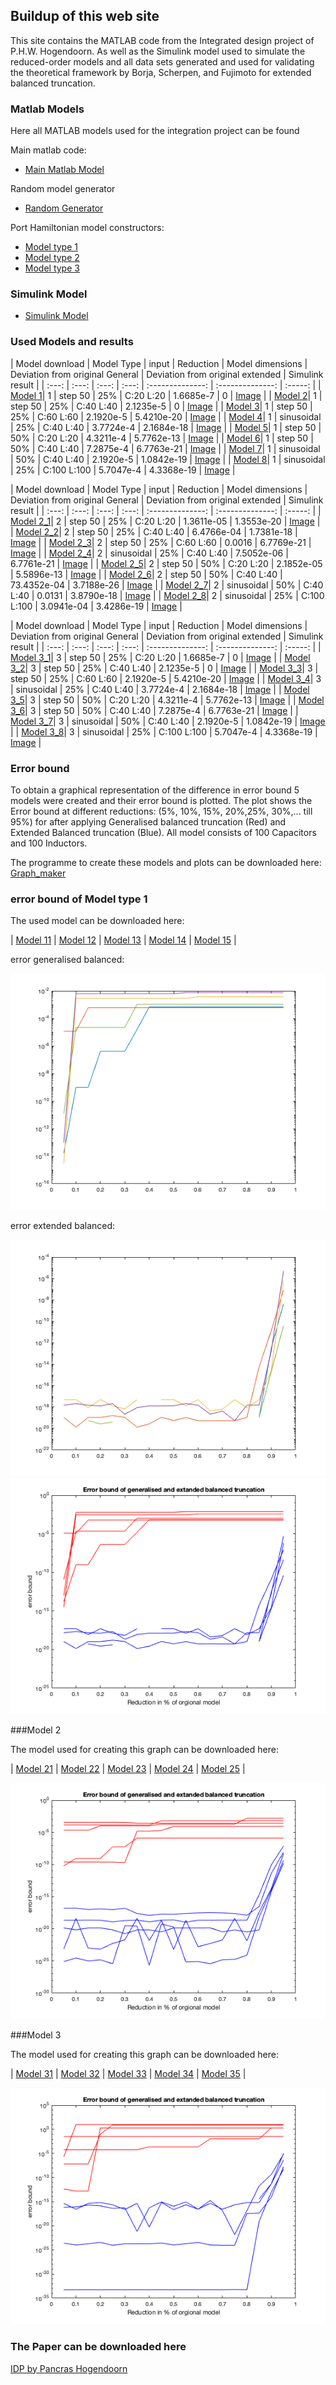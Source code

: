 ## Buildup of this web site

This site contains the MATLAB code from the Integrated design project of P.H.W. Hogendoorn. As well as the Simulink model used to simulate the reduced-order models and all data sets generated and used for validating the theoretical framework by Borja, Scherpen, and Fujimoto for extended balanced truncation.

### Matlab Models

Here all MATLAB models used for the integration project can be found

Main matlab code:
- [Main Matlab Model](https://github.com/PHW-H/IDP_extended_balanced_truncation/raw/main/RLC_system_Pancras_version.mat)

Random model generator
- [Random Generator](https://github.com/PHW-H/IDP_extended_balanced_truncation/raw/main/Random_model_generator.mat)

Port Hamiltonian model constructors:
- [Model type 1](https://github.com/PHW-H/IDP_extended_balanced_truncation/raw/main/Modeltype41.mat)
- [Model type 2](https://github.com/PHW-H/IDP_extended_balanced_truncation/raw/main/Modeltype42.mat)
- [Model type 3](https://github.com/PHW-H/IDP_extended_balanced_truncation/raw/main/Modeltype43.mat)


### Simulink Model 

- [Simulink Model](balanced_modelreduction_rlc.slx)

### Used Models and results

| Model download | Model Type | input | Reduction |  Model dimensions | Deviation from original General | Deviation from original extended | Simulink result |
| :---: | :---: | :---: | :---: | :--------------: | :--------------: | :-----: |
| [Model 1](https://github.com/PHW-H/IDP_extended_balanced_truncation/raw/main/Model_1.mat)| 1 | step 50 | 25% | C:20 L:20 | 1.6685e-7 | 0 | [Image](https://github.com/PHW-H/IDP_extended_balanced_truncation/raw/main/Model_1.png) |
| [Model 2](https://github.com/PHW-H/IDP_extended_balanced_truncation/raw/main/Model_2.mat)| 1 | step 50 | 25% | C:40 L:40 | 2.1235e-5 | 0 | [Image](https://github.com/PHW-H/IDP_extended_balanced_truncation/raw/main/Model_2.png) |
| [Model 3](https://github.com/PHW-H/IDP_extended_balanced_truncation/raw/main/Model_3.mat)| 1 | step 50 | 25% | C:60 L:60 | 2.1920e-5 | 5.4210e-20 | [Image](https://github.com/PHW-H/IDP_extended_balanced_truncation/raw/main/Model_3.png) |
| [Model 4](https://github.com/PHW-H/IDP_extended_balanced_truncation/raw/main/Model_4.mat)| 1 | sinusoidal | 25% | C:40 L:40 | 3.7724e-4 | 2.1684e-18 | [Image](https://github.com/PHW-H/IDP_extended_balanced_truncation/raw/main/Model_4.png) |
| [Model 5](https://github.com/PHW-H/IDP_extended_balanced_truncation/raw/main/Model_5.mat)| 1 | step 50 | 50% | C:20 L:20 | 4.3211e-4 | 5.7762e-13 | [Image](https://github.com/PHW-H/IDP_extended_balanced_truncation/raw/main/Model_5.png) |
| [Model 6](https://github.com/PHW-H/IDP_extended_balanced_truncation/raw/main/Model_6.mat)| 1 | step 50 | 50% | C:40 L:40 | 7.2875e-4 | 6.7763e-21 | [Image](https://github.com/PHW-H/IDP_extended_balanced_truncation/raw/main/Model_6.png) |
| [Model 7](https://github.com/PHW-H/IDP_extended_balanced_truncation/raw/main/Model_7.mat)| 1 | sinusoidal | 50% | C:40 L:40 | 2.1920e-5 | 1.0842e-19 | [Image](https://github.com/PHW-H/IDP_extended_balanced_truncation/raw/main/Model_7.png) |
| [Model 8](https://github.com/PHW-H/IDP_extended_balanced_truncation/raw/main/Model_8.mat)| 1 | sinusoidal | 25% | C:100 L:100 | 5.7047e-4 | 4.3368e-19 | [Image](https://github.com/PHW-H/IDP_extended_balanced_truncation/raw/main/Model_8.png) |

| Model download | Model Type | input | Reduction |  Model dimensions | Deviation from original General | Deviation from original extended | Simulink result |
| :---: | :---: | :---: | :---: | :--------------: | :--------------: | :-----: |
| [Model 2_1](https://github.com/PHW-H/IDP_extended_balanced_truncation/raw/main/Model_2_1.mat)| 2 | step 50 | 25% | C:20 L:20 | 1.3611e-05 | 1.3553e-20 | [Image](https://github.com/PHW-H/IDP_extended_balanced_truncation/raw/main/Model_2_1.png) |
| [Model 2_2](https://github.com/PHW-H/IDP_extended_balanced_truncation/raw/main/Model_2_2.mat)| 2 | step 50 | 25% | C:40 L:40 | 6.4766e-04 | 1.7381e-18 | [Image](https://github.com/PHW-H/IDP_extended_balanced_truncation/raw/main/Model_2_2.png) |
| [Model 2_3](https://github.com/PHW-H/IDP_extended_balanced_truncation/raw/main/Model_2_3.mat)| 2 | step 50 | 25% | C:60 L:60 | 0.0016 | 6.7769e-21 | [Image](https://github.com/PHW-H/IDP_extended_balanced_truncation/raw/main/Model_2_3.png) |
| [Model 2_4](https://github.com/PHW-H/IDP_extended_balanced_truncation/raw/main/Model_2_4.mat)| 2 | sinusoidal | 25% | C:40 L:40 | 7.5052e-06 | 6.7761e-21 | [Image](https://github.com/PHW-H/IDP_extended_balanced_truncation/raw/main/Model_2_4.png) |
| [Model 2_5](https://github.com/PHW-H/IDP_extended_balanced_truncation/raw/main/Model_2_5.mat)| 2 | step 50 | 50% | C:20 L:20 | 2.1852e-05 | 5.5896e-13 | [Image](https://github.com/PHW-H/IDP_extended_balanced_truncation/raw/main/Model_2_5.png) |
| [Model 2_6](https://github.com/PHW-H/IDP_extended_balanced_truncation/raw/main/Model_2_6.mat)| 2 | step 50 | 50% | C:40 L:40 | 73.4352e-04 | 3.7188e-26 | [Image](https://github.com/PHW-H/IDP_extended_balanced_truncation/raw/main/Model_2_6.png) |
| [Model 2_7](https://github.com/PHW-H/IDP_extended_balanced_truncation/raw/main/Model_2_7.mat)| 2 | sinusoidal | 50% | C:40 L:40 | 0.0131 | 3.8790e-18 | [Image](https://github.com/PHW-H/IDP_extended_balanced_truncation/raw/main/Model_2_7.png) |
| [Model 2_8](https://github.com/PHW-H/IDP_extended_balanced_truncation/raw/main/Model_2_8.mat)| 2 | sinusoidal | 25% | C:100 L:100 | 3.0941e-04 | 3.4286e-19 | [Image](https://github.com/PHW-H/IDP_extended_balanced_truncation/raw/main/Model_2_8.png) |


| Model download | Model Type | input | Reduction |  Model dimensions | Deviation from original General | Deviation from original extended | Simulink result |
| :---: | :---: | :---: | :---: | :--------------: | :--------------: | :-----: |
| [Model 3_1](https://github.com/PHW-H/IDP_extended_balanced_truncation/raw/main/Model_3_1.mat)| 3 | step 50 | 25% | C:20 L:20 | 1.6685e-7 | 0 | [Image](https://github.com/PHW-H/IDP_extended_balanced_truncation/raw/main/Model_3_1.png) |
| [Model 3_2](https://github.com/PHW-H/IDP_extended_balanced_truncation/raw/main/Model_3_2.mat)| 3 | step 50 | 25% | C:40 L:40 | 2.1235e-5 | 0 | [Image](https://github.com/PHW-H/IDP_extended_balanced_truncation/raw/main/Model_3_2.png) |
| [Model 3_3](https://github.com/PHW-H/IDP_extended_balanced_truncation/raw/main/Model_3_3.mat)| 3 | step 50 | 25% | C:60 L:60 | 2.1920e-5 | 5.4210e-20 | [Image](https://github.com/PHW-H/IDP_extended_balanced_truncation/raw/main/Model_3_3.png) |
| [Model 3_4](https://github.com/PHW-H/IDP_extended_balanced_truncation/raw/main/Model_3_4.mat)| 3 | sinusoidal | 25% | C:40 L:40 | 3.7724e-4 | 2.1684e-18 | [Image](https://github.com/PHW-H/IDP_extended_balanced_truncation/raw/main/Model_3_4.png) |
| [Model 3_5](https://github.com/PHW-H/IDP_extended_balanced_truncation/raw/main/Model_3_5.mat)| 3 | step 50 | 50% | C:20 L:20 | 4.3211e-4 | 5.7762e-13 | [Image](https://github.com/PHW-H/IDP_extended_balanced_truncation/raw/main/Model_3_5.png) |
| [Model 3_6](https://github.com/PHW-H/IDP_extended_balanced_truncation/raw/main/Model_3_6.mat)| 3 | step 50 | 50% | C:40 L:40 | 7.2875e-4 | 6.7763e-21 | [Image](https://github.com/PHW-H/IDP_extended_balanced_truncation/raw/main/Model_3_6.png) |
| [Model 3_7](https://github.com/PHW-H/IDP_extended_balanced_truncation/raw/main/Model_3_7.mat)| 3 | sinusoidal | 50% | C:40 L:40 | 2.1920e-5 | 1.0842e-19 | [Image](https://github.com/PHW-H/IDP_extended_balanced_truncation/raw/main/Model_3_7.png) |
| [Model 3_8](https://github.com/PHW-H/IDP_extended_balanced_truncation/raw/main/Model_3_8.mat)| 3 | sinusoidal | 25% | C:100 L:100 | 5.7047e-4 | 4.3368e-19 | [Image](https://github.com/PHW-H/IDP_extended_balanced_truncation/raw/main/Model_3_8.png) |

### Error bound

To obtain a graphical representation of the difference in error bound 5 models were created and their error bound is plotted. The plot shows the Error bound at different reductions: (5%, 10%, 15%, 20%,25%, 30%,... till 95%) for after applying Generalised balanced truncation (Red) and Extended Balanced truncation (Blue). All model consists of 100 Capacitors and 100 Inductors.

The programme to create these models and plots can be downloaded here: [Graph_maker](https://github.com/PHW-H/IDP_extended_balanced_truncation/raw/main/plots_maken.mat)

### error bound of Model type 1

The used model can be downloaded here:

| [Model 11](https://github.com/PHW-H/IDP_extended_balanced_truncation/raw/main/Model_11.mat) | [Model 12](https://github.com/PHW-H/IDP_extended_balanced_truncation/raw/main/Model_12.mat) | [Model 13](https://github.com/PHW-H/IDP_extended_balanced_truncation/raw/main/Model_13.mat) | [Model 14](https://github.com/PHW-H/IDP_extended_balanced_truncation/raw/main/Model_14.mat) | [Model 15](https://github.com/PHW-H/IDP_extended_balanced_truncation/raw/main/Model_15.mat) |


error generalised balanced:

<img src="error_type1_general.png">

error extended balanced:

<img src="error_type1_extanded.png">


<img src="model_1_all_error_rb.png">

###Model 2

The model used for creating this graph can be downloaded here:

| [Model 21](https://github.com/PHW-H/IDP_extended_balanced_truncation/raw/main/Model_21.mat) | [Model 22](https://github.com/PHW-H/IDP_extended_balanced_truncation/raw/main/Model_22.mat) | [Model 23](https://github.com/PHW-H/IDP_extended_balanced_truncation/raw/main/Model_23.mat) | [Model 24](https://github.com/PHW-H/IDP_extended_balanced_truncation/raw/main/Model_24.mat) | [Model 25](https://github.com/PHW-H/IDP_extended_balanced_truncation/raw/main/Model_25.mat) |

<img src="model_2_all_error_rb.png">

###Model 3

The model used for creating this graph can be downloaded here:

| [Model 31](https://github.com/PHW-H/IDP_extended_balanced_truncation/raw/main/Model_31.mat) | [Model 32](https://github.com/PHW-H/IDP_extended_balanced_truncation/raw/main/Model_32.mat) | [Model 33](https://github.com/PHW-H/IDP_extended_balanced_truncation/raw/main/Model_33.mat) | [Model 34](https://github.com/PHW-H/IDP_extended_balanced_truncation/raw/main/Model_34.mat) | [Model 35](https://github.com/PHW-H/IDP_extended_balanced_truncation/raw/main/Model_35.mat) |

<img src="model_3_all_error_rb.png">

### The Paper can be downloaded here

[IDP by Pancras Hogendoorn](Reductionoflarge_scaleelectricalmodels.pdf)
